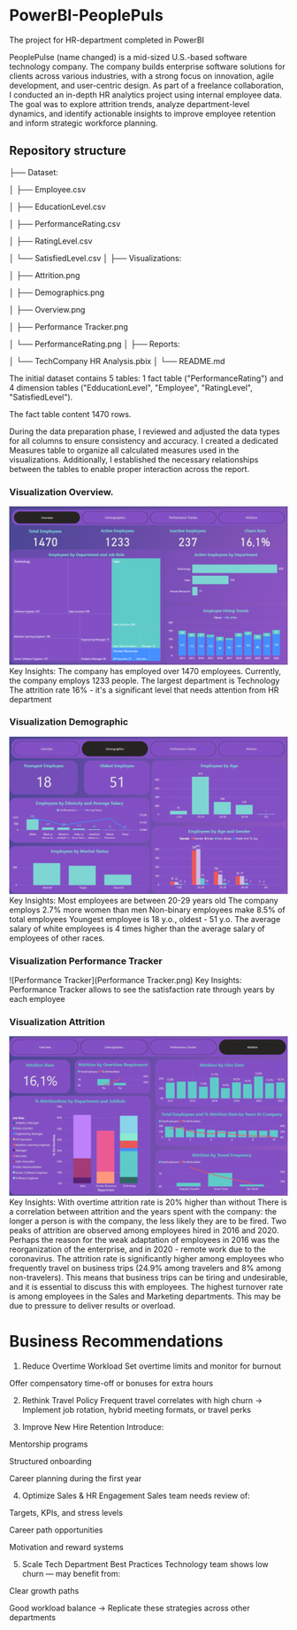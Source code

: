 # PowerBI-PeoplePuls
The project for HR-department completed in PowerBI

PeoplePulse (name changed) is a mid-sized U.S.-based software technology company. The company builds enterprise software solutions for clients across various industries, with a strong focus on innovation, agile development, and user-centric design.
As part of a freelance collaboration, I conducted an in-depth HR analytics project using internal employee data. The goal was to explore attrition trends, analyze department-level dynamics, and identify actionable insights to improve employee retention and inform strategic workforce planning.

## Repository structure

├── Dataset:

│ ├── Employee.csv

│ ├── EducationLevel.csv

│ ├── PerformanceRating.csv

│ ├── RatingLevel.csv

│ └── SatisfiedLevel.csv
│
├── Visualizations:

│ ├── Attrition.png

│ ├── Demographics.png

│ ├── Overview.png

│ ├── Performance Tracker.png

│ └── PerformanceRating.png
│
├── Reports:

│ └── TechCompany HR Analysis.pbix
│
└── README.md

The initial dataset contains 5 tables: 1 fact table ("PerformanceRating") and 4 dimension tables ("EdducationLevel", "Employee", "RatingLevel", "SatisfiedLevel"). 

The fact table content 1470 rows. 

During the data preparation phase, I reviewed and adjusted the data types for all columns to ensure consistency and accuracy. I created a dedicated Measures table to organize all calculated measures used in the visualizations. Additionally, I established the necessary relationships between the tables to enable proper interaction across the report.

### Visualization Overview.
![Overview](Overview.png)
Key Insights:
The company has employed over 1470 employees. 
Currently, the company employs 1233 people. 
The largest department is Technology
The attrition rate 16% - it's a significant level that needs attention from HR department

### Visualization Demographic
![Dempgraphics](Demographics.png)
Key Insights: 
Most employees are between 20-29 years old
The company employs 2.7% more women than men
Non-binary employees make 8.5% of total employees
Youngest employee is 18 y.o., oldest - 51 y.o.
The average salary of white employees is 4 times higher than the average salary of employees of other races.

### Visualization Performance Tracker
![Performance Tracker](Performance Tracker.png)
Key Insights: 
Performance Tracker allows to see the satisfaction rate through years by each employee

### Visualization Attrition
![Attrition](Attrition.png)
Key Insights: 
With overtime attrition rate is 20% higher than without 
There is a correlation between attrition and the years spent with the company: the longer a person is with the company, the less likely they are to be fired.
Two peaks of attrition are observed among employees hired in 2016 and 2020. Perhaps the reason for the weak adaptation of employees in 2016 was the reorganization of the enterprise, and in 2020 - remote work due to the coronavirus.
The attrition rate is significantly higher among employees who frequently travel on business trips (24.9% among travelers and 8% among non-travelers). This means that business trips can be tiring and undesirable, and it is essential to discuss this with employees.
The highest turnover rate is among employees in the Sales and Marketing departments. This may be due to pressure to deliver results or overload.

# Business Recommendations
1. Reduce Overtime Workload
Set overtime limits and monitor for burnout

Offer compensatory time-off or bonuses for extra hours

2. Rethink Travel Policy
Frequent travel correlates with high churn
 → Implement job rotation, hybrid meeting formats, or travel perks

3. Improve New Hire Retention
Introduce:

Mentorship programs

Structured onboarding

Career planning during the first year

4. Optimize Sales & HR Engagement
Sales team needs review of:

Targets, KPIs, and stress levels

Career path opportunities

Motivation and reward systems

5. Scale Tech Department Best Practices
Technology team shows low churn — may benefit from:

Clear growth paths

Good workload balance
 → Replicate these strategies across other departments

